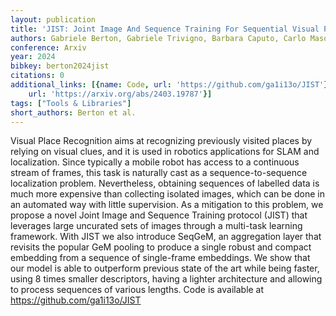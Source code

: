 ```yaml
---
layout: publication
title: 'JIST: Joint Image And Sequence Training For Sequential Visual Place Recognition'
authors: Gabriele Berton, Gabriele Trivigno, Barbara Caputo, Carlo Masone
conference: Arxiv
year: 2024
bibkey: berton2024jist
citations: 0
additional_links: [{name: Code, url: 'https://github.com/ga1i13o/JIST'}, {name: Paper,
    url: 'https://arxiv.org/abs/2403.19787'}]
tags: ["Tools & Libraries"]
short_authors: Berton et al.
---
```

Visual Place Recognition aims at recognizing previously visited places by
relying on visual clues, and it is used in robotics applications for SLAM and
localization. Since typically a mobile robot has access to a continuous stream
of frames, this task is naturally cast as a sequence-to-sequence localization
problem. Nevertheless, obtaining sequences of labelled data is much more
expensive than collecting isolated images, which can be done in an automated
way with little supervision. As a mitigation to this problem, we propose a
novel Joint Image and Sequence Training protocol (JIST) that leverages large
uncurated sets of images through a multi-task learning framework. With JIST we
also introduce SeqGeM, an aggregation layer that revisits the popular GeM
pooling to produce a single robust and compact embedding from a sequence of
single-frame embeddings. We show that our model is able to outperform previous
state of the art while being faster, using 8 times smaller descriptors, having
a lighter architecture and allowing to process sequences of various lengths.
Code is available at https://github.com/ga1i13o/JIST